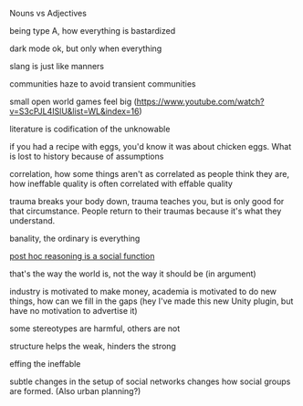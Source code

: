 Nouns vs Adjectives

being type A, how everything is bastardized

dark mode ok, but only when everything

slang is just like manners

communities haze to avoid transient communities

small open world games feel big
(https://www.youtube.com/watch?v=S3cPJL4ISlU&list=WL&index=16)

literature is codification of the unknowable

if you had a recipe with eggs, you'd know it was about chicken eggs. What is lost to history because of assumptions

correlation, how some things aren't as correlated as people think they are, how ineffable quality is often correlated with effable quality

trauma breaks your body down, trauma teaches you, but is only good for that circumstance. People return to their traumas because it's what they understand.

banality, the ordinary is everything

[post hoc reasoning is a social function](https://www.youtube.com/watch?v=_ArVh3Cj9rw&list=PLM0XOPE-p91H0bY1nrHPiSILBMsCEJ6AL&index=10&t=180s)

that's the way the world is, not the way it should be (in argument)

industry is motivated to make money, academia is motivated to do new things, how can we fill in the gaps (hey I've made this new Unity plugin, but have no motivation to advertise it)

some stereotypes are harmful, others are not

structure helps the weak, hinders the strong

effing the ineffable

subtle changes in the setup of social networks changes how social groups are formed. (Also urban planning?)
